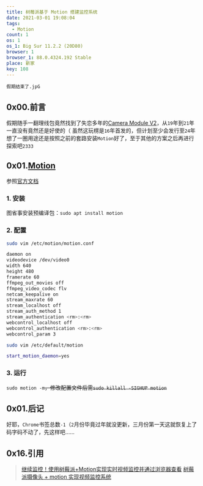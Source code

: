 ```yaml
---
title: 树莓派基于 Motion 搭建监控系统
date: 2021-03-01 19:08:04
tags:
  - Motion
count: 1
os: 1
os_1: Big Sur 11.2.2 (20D80)
browser: 1
browser_1: 88.0.4324.192 Stable
place: 新家
key: 108
---
```

    假期结束了.jpG
<!-- more -->
## 0x00.前言
假期随手一翻理线包竟然找到了失恋多年的[Camera Module V2](https://www.raspberrypi.org/products/camera-module-v2/)，从`19`年到`21`年一直没有竟然还是好使的（
虽然这玩楞是`16`年首发的，但计划至少会发行至`24`年
想了一圈用途还是按照之前的套路安装`Motion`好了，至于其他的方案之后再进行探索吧`2333`

## 0x01.[Motion](https://github.com/Motion-Project/motion)
参照[官方文档](https://motion-project.github.io/)
### 1. 安装
图省事安装预编译包：`sudo apt install motion`
### 2. 配置
``` bash
sudo vim /etc/motion/motion.conf

daemon on
videodevice /dev/video0
width 640
height 480
framerate 60
ffmpeg_out_movies off
ffmpeg_video_codec flv
netcam_keepalive on
stream_maxrate 60
stream_localhost off
stream_auth_method 1
stream_authentication <rm>:<rm>
webcontrol_localhost off
webcontrol_authentication <rm>:<rm>
webcontrol_param 3
```
``` bash
sudo vim /etc/default/motion

start_motion_daemon=yes
```
### 3. 运行
`sudo motion -m`~~，修改配置文件后需`sudo killall -SIGHUP motion`~~

## 0x01.后记
好耶，`Chrome`书签总数`-1`（`2`月份毕竟过年就没更新，三月份第一天这就恢复上了
码字码不动了，先这样吧……

## 0x16.引用
> [继续监控！使用树莓派+Motion实现实时视频监控并通过浏览器查看](https://web.archive.org/web/20210301111736/https://kenvix.com/post/rpi-monitor-2/)
[树莓派摄像头 + motion 实现视频监控系统](https://web.archive.org/web/20210301113652/https://bun.plus/posts/monitoring-with-raspberry-pi-and-motion)
